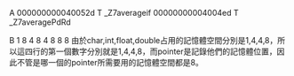 A
000000000040052d T _Z7averageif
00000000004004ed T _Z7averagePdRd

B
1	8
4	8
4	8
8	8
由於char,int,float,double占用的記憶體空間分別是1,4,4,8，所以這四行的第一個數字分別就是1,4,4,8，而pointer是記錄他們的記憶體位置，因此不管是哪一個的pointer所需要用的記憶體空間都是8。
